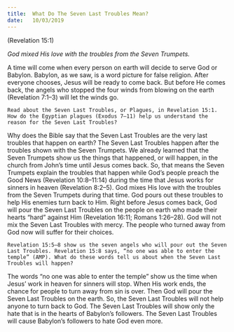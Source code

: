 ```yaml
---
title:  What Do The Seven Last Troubles Mean?
date:   10/03/2019
---
```


(Revelation 15:1)

_God mixed His love with the troubles from the Seven Trumpets._

A time will come when every person on earth will decide to serve God or Babylon. Babylon, as we saw, is a word picture for false religion. After everyone chooses, Jesus will be ready to come back. But before He comes back, the angels who stopped the four winds from blowing on the earth (Revelation 7:1–3) will let the winds go.

`Read about the Seven Last Troubles, or Plagues, in Revelation 15:1. How do the Egyptian plagues (Exodus 7–11) help us understand the reason for the Seven Last Troubles?`

Why does the Bible say that the Seven Last Troubles are the very last troubles that happen on earth? The Seven Last Troubles happen after the troubles shown with the Seven Trumpets. We already learned that the Seven Trumpets show us the things that happened, or will happen, in the church from John’s time until Jesus comes back. So, that means the Seven Trumpets explain the troubles that happen while God’s people preach the Good News (Revelation 10:8–11:14) during the time that Jesus works for sinners in heaven (Revelation 8:2–5). God mixes His love with the troubles from the Seven Trumpets during that time. God pours out these troubles to help His enemies turn back to Him. Right before Jesus comes back, God will pour the Seven Last Troubles on the people on earth who made their hearts “hard” against Him (Revelation 16:11; Romans 1:26–28). God will not mix the Seven Last Troubles with mercy. The people who turned away from God now will suffer for their choices.

`Revelation 15:5–8 show us the seven angels who will pour out the Seven Last Troubles. Revelation 15:8 says, “no one was able to enter the temple” (AMP). What do these words tell us about when the Seven Last Troubles will happen?`

The words “no one was able to enter the temple” show us the time when Jesus’ work in heaven for sinners will stop. When His work ends, the chance for people to turn away from sin is over. Then God will pour the Seven Last Troubles on the earth. So, the Seven Last Troubles will not help anyone to turn back to God. The Seven Last Troubles will show only the hate that is in the hearts of Babylon’s followers. The Seven Last Troubles will cause Babylon’s followers to hate God even more.